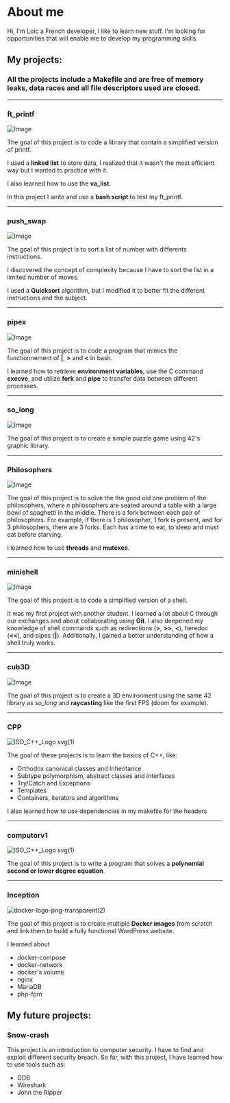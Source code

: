 # About me
Hi, I'm Loic a French developer, I like to learn new stuff. I'm looking for opportunities that will enable me to develop my programming skills.

## My projects:

### All the projects include a Makefile and are free of memory leaks, data races and all file descriptors used are closed.

---

### ft_printf

![Image](https://github.com/user-attachments/assets/26706ef9-1a1c-43c5-b014-4ab62561ab4a)

The goal of this project is to code a library that contain a simplified version of printf.

I used a **linked list** to store data, I realized that it wasn't the most efficient way but I wanted to practice with it.

I also learned how to use the **va_list**.

In this project I write and use a **bash script** to test my ft_printf.

---

### push_swap

![Image](https://github.com/user-attachments/assets/26706ef9-1a1c-43c5-b014-4ab62561ab4a)

The goal of this project is to sort a list of number with differents instructions.

I discovered the concept of complexity because I have to sort the list in a limited number of moves.

I used a **Quicksort** algorithm, but I modified it to better fit the different instructions and the subject.

---

### pipex

![Image](https://github.com/user-attachments/assets/26706ef9-1a1c-43c5-b014-4ab62561ab4a)

The goal of this project is to code a program that mimics the functionnement of **|**, **>** and **<** in bash.

I learned how to retrieve **environment variables**, use the C command **execve**, and utilize **fork** and **pipe** to transfer data between different processes.

---

### so_long

![Image](https://github.com/user-attachments/assets/26706ef9-1a1c-43c5-b014-4ab62561ab4a)

The goal of this project is to create a simple puzzle game using 42's graphic library.

---

### Philosophers

![Image](https://github.com/user-attachments/assets/26706ef9-1a1c-43c5-b014-4ab62561ab4a)

The goal of this project is to solve the the good old one problem of the philosophers, where *n* philosophers are seated around a table with a large bowl of spaghetti in the middle. There is a fork between each pair of philosophers. For example, if there is 1 philosopher, 1 fork is present, and for 3 philosophers, there are 3 forks. Each has a time to eat, to sleep and must eat before starving.

I learned how to use **threads** and **mutexes**.

---

### minishell

![Image](https://github.com/user-attachments/assets/26706ef9-1a1c-43c5-b014-4ab62561ab4a)

The goal of this project is to code a simplified version of a shell.

It was my first project with another student. I learned a lot about C through our exchanges and about collaborating using **Git**. I also deepened my knowledge of shell commands such as redirections (**>**, **>>**, **<**), heredoc (**<<**), and pipes (**|**). Additionally, I gained a better understanding of how a shell truly works. 

---

### cub3D

![Image](https://github.com/user-attachments/assets/26706ef9-1a1c-43c5-b014-4ab62561ab4a)

The goal of this project is to create a 3D environment using the same 42 library as *so_long* and **raycasting** like the first FPS (doom for example).

---

### CPP

![ISO_C++_Logo svg(1)](https://github.com/user-attachments/assets/50e5a568-b6bc-4587-ba93-e46bca559dac)

The goal of these projects is to learn the basics of C++, like:

-  Orthodox canonical classes and Inheritance
-  Subtype polymorphism, abstract classes and interfaces
-  Try/Catch and Exceptions
-  Templates
-  Containers, iterators and algorithms

I also learned how to use dependencies in my makefile for the headers

---

### computorv1

![ISO_C++_Logo svg(1)](https://github.com/user-attachments/assets/50e5a568-b6bc-4587-ba93-e46bca559dac)

The goal of this project is to write a program that solves a **polynomial second or lower degree equation**.

---

### Inception

![docker-logo-png-transparent(2)](https://github.com/user-attachments/assets/aaa252b5-af34-4f2e-9032-c8e83f6b0626)

The goal of this project is to create multiple **Docker images** from scratch and link them to build a fully functional WordPress website.

I learned about 
  - docker-compose
  - docker-network
  - docker's volume
  - nginx
  - MariaDB
  - php-fpm

## My future projects:

### Snow-crash

This project is an introduction to computer security. I have to find and exploit different security breach. So far, with this project, I have learned how to use tools such as:
- GDB
- Wireshark
- John the Ripper





